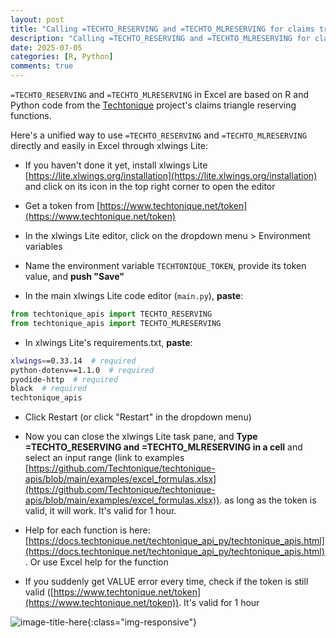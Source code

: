 ```yaml
---
layout: post
title: "Calling =TECHTO_RESERVING and =TECHTO_MLRESERVING for claims triangle reserving in Excel is just a matter of copying and pasting"
description: "Calling =TECHTO_RESERVING and =TECHTO_MLRESERVING for claims triangle reserving in Excel is just a matter of copying and pasting"
date: 2025-07-05
categories: [R, Python]
comments: true
---
```


`=TECHTO_RESERVING` and `=TECHTO_MLRESERVING` in Excel are based on R and Python code from the [Techtonique](https://github.com/Techtonique) project's claims triangle reserving functions.

Here's a unified way to use `=TECHTO_RESERVING` and `=TECHTO_MLRESERVING` directly and easily in Excel through xlwings Lite:


- If you haven't done it yet, install xlwings Lite [https://lite.xlwings.org/installation](https://lite.xlwings.org/installation) and click on its icon in the top right corner to open the editor
  
- Get a token from [https://www.techtonique.net/token](https://www.techtonique.net/token) 
  
-  In the xlwings Lite editor, click on the dropdown menu > Environment variables 
  
- Name the environment variable `TECHTONIQUE_TOKEN`, provide its token value, and **push "Save"** 
  
- In the main xlwings Lite code editor (`main.py`), **paste**:

```python
from techtonique_apis import TECHTO_RESERVING
from techtonique_apis import TECHTO_MLRESERVING
```

- In xlwings Lite's requirements.txt, **paste**:

```bash
xlwings==0.33.14  # required
python-dotenv==1.1.0  # required
pyodide-http  # required
black  # required
techtonique_apis
```

- Click Restart (or click "Restart" in the dropdown menu) 
  
- Now you can close the xlwings Lite task pane, and **Type =TECHTO_RESERVING and =TECHTO_MLRESERVING in a cell** and select an input range (link to examples [https://github.com/Techtonique/techtonique-apis/blob/main/examples/excel_formulas.xlsx](https://github.com/Techtonique/techtonique-apis/blob/main/examples/excel_formulas.xlsx)). as long as the token is valid, it will work. It's valid for 1 hour. 
  
- Help for each function is here: [https://docs.techtonique.net/techtonique_api_py/techtonique_apis.html](https://docs.techtonique.net/techtonique_api_py/techtonique_apis.html). Or use Excel help for the function 
  
- If you suddenly get VALUE error every time, check if the token is still valid ([https://www.techtonique.net/token](https://www.techtonique.net/token)). It's valid for 1 hour 

![image-title-here]({{base}}/images/2025-07-05/2025-07-05-image1.gif){:class="img-responsive"}    

